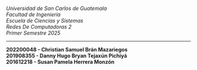 *Universidad de San Carlos de Guatemala*  
*Facultad de Ingenieria*  
*Escuela de Ciencias y Sistemas*  
*Redes De Computadoras 2*  
*Primer Semestre 2025*  
___
**202200048 - Christian Samuel Brán Mazariegos**  
**201908355 - Danny Hugo Bryan Tejaxún Pichiyá**  
**201612218 - Susan Pamela Herrera Monzón**  